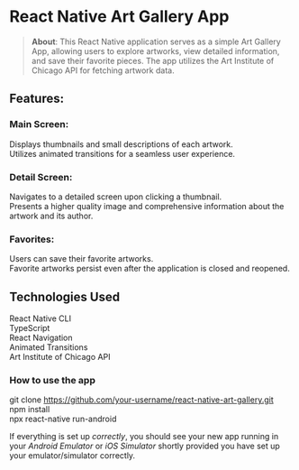 
# React Native Art Gallery App

>**About**: This React Native application serves as a simple Art Gallery App, allowing users to explore artworks, view detailed information, and save their favorite pieces. The app utilizes the Art Institute of Chicago API for fetching artwork data. 

## Features:  

### Main Screen:  

Displays thumbnails and small descriptions of each artwork.  
Utilizes animated transitions for a seamless user experience.  

### Detail Screen:  

Navigates to a detailed screen upon clicking a thumbnail.  
Presents a higher quality image and comprehensive information about the artwork and its author.  

### Favorites:  

Users can save their favorite artworks.  
Favorite artworks persist even after the application is closed and reopened.  

## Technologies Used

React Native CLI  
TypeScript  
React Navigation  
Animated Transitions  
Art Institute of Chicago API  

### How to use the app

git clone https://github.com/your-username/react-native-art-gallery.git  
npm install    
npx react-native run-android  


If everything is set up _correctly_, you should see your new app running in your _Android Emulator_ or _iOS Simulator_ shortly provided you have set up your emulator/simulator correctly.
 
